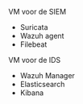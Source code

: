 VM voor de SIEM
- Suricata
- Wazuh agent
- Filebeat

VM voor de IDS
- Wazuh Manager
- Elasticsearch
- Kibana

  
